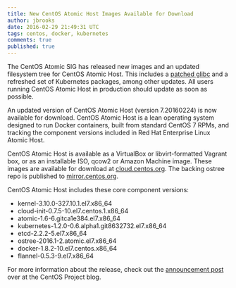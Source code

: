 ```yaml
---
title: New CentOS Atomic Host Images Available for Download
author: jbrooks
date: 2016-02-29 21:49:31 UTC
tags: centos, docker, kubernetes
comments: true
published: true
---
```


The CentOS Atomic SIG has released new images and an updated filesystem tree for CentOS Atomic Host. This includes a [patched glibc](https://access.redhat.com/articles/2161461) and a refreshed set of Kubernetes packages, among other updates.  All users running CentOS Atomic Host in production should update as soon as possible.

An updated version of CentOS Atomic Host (version 7.20160224) is now available for download. CentOS Atomic Host is a lean operating system designed to run Docker containers, built from standard CentOS 7 RPMs, and tracking the component versions included in Red Hat Enterprise Linux Atomic Host.

CentOS Atomic Host is available as a VirtualBox or libvirt-formatted Vagrant box, or as an installable ISO, qcow2 or Amazon Machine image. These images are available for download at [cloud.centos.org](http://cloud.centos.org/centos/7/atomic/images/). The backing ostree repo is published to [mirror.centos.org](http://mirror.centos.org/centos/7/atomic/x86_64/repo).

CentOS Atomic Host includes these core component versions:

* kernel-3.10.0-327.10.1.el7.x86_64
* cloud-init-0.7.5-10.el7.centos.1.x86_64
* atomic-1.6-6.gitca1e384.el7.x86_64
* kubernetes-1.2.0-0.6.alpha1.git8632732.el7.x86_64
* etcd-2.2.2-5.el7.x86_64
* ostree-2016.1-2.atomic.el7.x86_64
* docker-1.8.2-10.el7.centos.x86_64
* flannel-0.5.3-9.el7.x86_64

For more information about the release, check out the [announcement post](http://seven.centos.org/2016/02/new-centos-atomic-host-images-available-for-download/) over at the CentOS Project blog.
